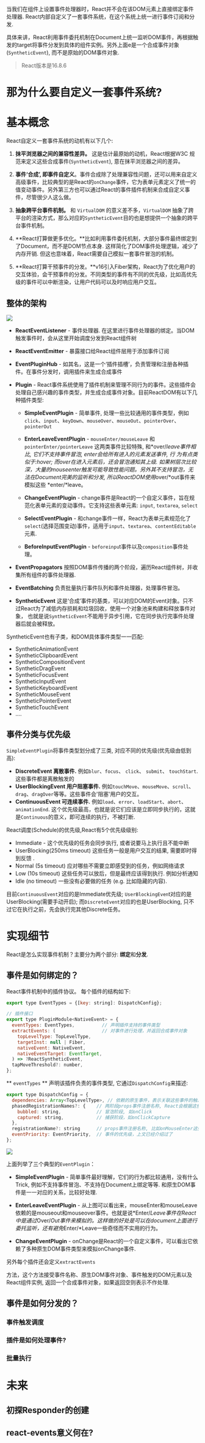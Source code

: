 当我们在组件上设置事件处理器时，React并不会在该DOM元素上直接绑定事件处理器. React内部自定义了一套事件系统，在这个系统上统一进行事件订阅和分发.

具体来讲，React利用事件委托机制在Document上统一监听DOM事件，再根据触发的target将事件分发到具体的组件实例。另外上面e是一个合成事件对象(`SyntheticEvent`), 而不是原始的DOM事件对象.

> React版本是16.8.6

# 那为什么要自定义一套事件系统?

# 基本概念
React自定义一套事件系统的动机有以下几个:

1. **抹平浏览器之间的兼容性差异。** 这是估计最原始的动机，React根据W3C 规范来定义这些合成事件(`SyntheticEvent`), 意在抹平浏览器之间的差异。

2. **事件‘合成’, 即事件自定义**。事件合成除了处理兼容性问题，还可以用来自定义高级事件，比较典型的是React的`onChange`事件，它为表单元素定义了统一的值变动事件。另外第三方也可以通过React的事件插件机制来合成自定义事件，尽管很少人这么做。

3. **抽象跨平台事件机制。** 和 `VirtualDOM` 的意义差不多，`VirtualDOM` 抽象了跨平台的渲染方式，那么对应的`SyntheticEvent`目的也是想提供一个抽象的跨平台事件机制。

4. **React打算做更多优化。**比如利用事件委托机制，大部分事件最终绑定到了Document，而不是DOM节点本身. 这样简化了DOM事件处理逻辑，减少了内存开销. 但这也意味着，React需要自己模拟一套事件冒泡的机制。

5. **React打算干预事件的分发。**v16引入Fiber架构，React为了优化用户的交互体验，会干预事件的分发。不同类型的事件有不同的优先级，比如高优先级的事件可以中断渲染，让用户代码可以及时响应用户交互。

## 整体的架构
![](https://pic3.zhimg.com/80/v2-a82905e2456a8cf9747244cc7e4b477e_720w.jpg)

- **ReactEventListener** - 事件处理器. 在这里进行事件处理器的绑定。当DOM触发事件时，会从这里开始调度分发到React组件树

- **ReactEventEmitter** - 暴露接口给React组件层用于添加事件订阅

- **EventPluginHub** - 如其名，这是一个‘插件插槽’，负责管理和注册各种插件。在事件分发时，调用插件来生成合成事件

- **Plugin** - React事件系统使用了插件机制来管理不同行为的事件。这些插件会处理自己感兴趣的事件类型，并生成合成事件对象。目前ReactDOM有以下几种插件类型:

  - **SimpleEventPlugin** - 简单事件, 处理一些比较通用的事件类型，例如`click`、`input`、`keyDown`、`mouseOver`、`mouseOut`、`pointerOver`、`pointerOut`
  
  - **EnterLeaveEventPlugin** - `mouseEnter/mouseLeave` 和 `pointerEnter/pointerLeave` 这两类事件比较特殊, 和*over/*leave事件相比, 它们不支持事件冒泡, *enter会给所有进入的元素发送事件, 行                                为有点类似于:hover; 而*over在进入元素后，还会冒泡通知其上级. 
     如果树层次比较深，大量的mouseenter触发可能导致性能问题。另外其不支持冒泡，无法在Document完美的监听和分发, 所以ReactDOM使用*over/*out事件来模拟这些                                        *enter/*leave。
                               
  - **ChangeEventPlugin** - change事件是React的一个自定义事件，旨在规范化表单元素的变动事件。它支持这些表单元素: `input`, `textarea`, `select`
  
  - **SelectEventPlugin** - 和change事件一样，React为表单元素规范化了`select`(选择范围变动)事件，适用于`input`、`textarea`、`contentEditable`元素.
  
  - **BeforeInputEventPlugin** - `beforeinpu`t事件以及`composition`事件处理。
  
- **EventPropagators** 按照DOM事件传播的两个阶段，遍历React组件树，并收集所有组件的事件处理器.
- **EventBatching** 负责批量执行事件队列和事件处理器，处理事件冒泡。
- **SyntheticEvent** 这是‘合成’事件的基类，可以对应DOM的Event对象。只不过React为了减低内存损耗和垃圾回收，使用一个对象池来构建和释放事件对象， 也就是说`SyntheticEvent`不能用于异步引用，它在同步执行完事件处理器后就会被释放。

SyntheticEvent也有子类，和DOM具体事件类型一一匹配:

- SyntheticAnimationEvent
- SyntheticClipboardEvent
- SyntheticCompositionEvent
- SyntheticDragEvent
- SyntheticFocusEvent
- SyntheticInputEvent
- SyntheticKeyboardEvent
- SyntheticMouseEvent
- SyntheticPointerEvent
- SyntheticTouchEvent
- ....

## 事件分类与优先级
`SimpleEventPlugin`将事件类型划分成了三类, 对应不同的优先级(优先级由低到高):

- **DiscreteEvent 离散事件.** 例如`blur`、`focus`、 `click`、 `submit`、 `touchStart`. 这些事件都是离散触发的
- **UserBlockingEvent 用户阻塞事件.** 例如`touchMove`、`mouseMove`、`scroll`、`drag`、`dragOver`等等。这些事件会'阻塞'用户的交互。
- **ContinuousEvent 可连续事件.** 例如`load`、`error`、`loadStart`、`abort`、`animationEnd`. 这个优先级最高，也就是说它们应该是立即同步执行的，这就是`Continuous`的意义，即可连续的执行，不被打断.

React调度(Schedule)的优先级,React有5个优先级级别:

- Immediate - 这个优先级的任务会同步执行, 或者说要马上执行且不能中断
- UserBlocking(250ms timeout) 这些任务一般是用户交互的结果, 需要即时得到反馈 .
- Normal (5s timeout) 应对哪些不需要立即感受到的任务，例如网络请求
- Low (10s timeout) 这些任务可以放后，但是最终应该得到执行. 例如分析通知
- Idle (no timeout) 一些没有必要做的任务 (e.g. 比如隐藏的内容).

目前`ContinuousEvent`对应的是Immediate优先级; `UserBlockingEven`t对应的是UserBlocking(需要手动开启); 而`DiscreteEvent`对应的也是UserBlocking, 只不过它在执行之前，先会执行完其他Discrete任务。

# 实现细节
React是怎么实现事件机制？主要分为两个部分: **绑定**和**分发**.

## 事件是如何绑定的？
React事件机制中的插件协议。 每个插件的结构如下:
```js
export type EventTypes = {[key: string]: DispatchConfig};

// 插件接口
export type PluginModule<NativeEvent> = {
  eventTypes: EventTypes,          // 声明插件支持的事件类型
  extractEvents: (                 // 对事件进行处理，并返回合成事件对象
    topLevelType: TopLevelType,
    targetInst: null | Fiber,
    nativeEvent: NativeEvent,
    nativeEventTarget: EventTarget,
  ) => ?ReactSyntheticEvent,
  tapMoveThreshold?: number,
};
```
** `eventTypes` ** 声明该插件负责的事件类型, 它通过`DispatchConfig`来描述:
```js
export type DispatchConfig = {
  dependencies: Array<TopLevelType>, // 依赖的原生事件，表示关联这些事件的触发. ‘简单事件’一般只有一个，复杂事件如onChange会监听多个, 如下图 
  phasedRegistrationNames?: {    // 两阶段props事件注册名称, React会根据这些名称在组件实例中查找对应的props事件处理器
    bubbled: string,             // 冒泡阶段, 如onClick
    captured: string,            // 捕获阶段，如onClickCapture
  },
  registrationName?: string      // props事件注册名称, 比如onMouseEnter这些不支持冒泡的事件类型，只会定义  registrationName，不会定义phasedRegistrationNames
  eventPriority: EventPriority,  // 事件的优先级，上文已经介绍过了
};
```

![](https://pic2.zhimg.com/80/v2-1e97a4fee63fd875e901be06cb2d9fc9_720w.jpg)

上面列举了三个典型的`EventPlugin`：

- **SimpleEventPlugin** - 简单事件最好理解，它们的行为都比较通用，没有什么Trick, 例如不支持事件冒泡、不支持在Document上绑定等等. 和原生DOM事件是一一对应的关系，比较好处理.

- **EnterLeaveEventPlugin** - 从上图可以看出来，mouseEnter和mouseLeave依赖的是mouseout和mouseover事件。也就是说*Enter/*Leave事件在React中是通过*Over/*Out事件来模拟的。这样做的好处是可以在document上面进行委托监听，还有避免*Enter/*Leave一些奇怪而不实用的行为。

- **ChangeEventPlugin** - onChange是React的一个自定义事件，可以看出它依赖了多种原生DOM事件类型来模拟onChange事件.

另外每个插件还会定义`extractEvents`

方法，这个方法接受事件名称、原生DOM事件对象、事件触发的DOM元素以及React组件实例, 返回一个合成事件对象，如果返回空则表示不作处理. 

## 事件是如何分发的？
### 事件触发调度
### 插件是如何处理事件?
### 批量执行
# 未来
## 初探Responder的创建
## react-events意义何在?

